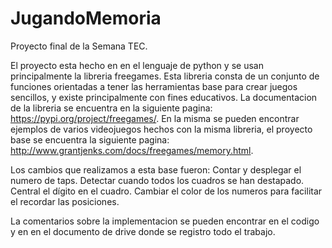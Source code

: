 # JugandoMemoria
 Proyecto final de la Semana TEC. 

El proyecto esta hecho en en el lenguaje de python y se usan principalmente la libreria freegames.
Esta libreria consta de un conjunto de funciones orientadas a tener las herramientas base para crear juegos
sencillos, y existe principalmente con fines educativos.
La documentacion de la libreria se encuentra en la siguiente pagina:
https://pypi.org/project/freegames/.
En la misma se pueden encontrar ejemplos de varios videojuegos hechos con la misma libreria, el proyecto base
se encuentra la siguiente pagina:
http://www.grantjenks.com/docs/freegames/memory.html.

Los cambios que realizamos a esta base fueron:
    Contar y desplegar el numero de taps.
    Detectar cuando todos los cuadros se han destapado.
    Central el dígito en el cuadro.
    Cambiar el color de los numeros para facilitar el recordar las posiciones.

La comentarios sobre la implementacion se pueden encontrar en el codigo y en en el documento de drive donde
se registro todo el trabajo.


